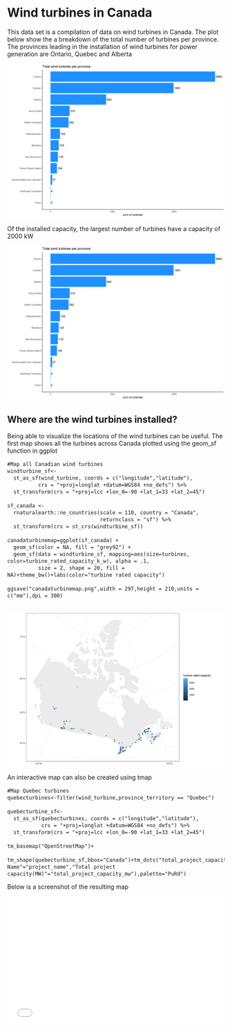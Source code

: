 # Wind turbines in Canada 

This data set is a compilation of data on wind turbines in Canada. The plot below show the a breakdown of the total number of turbines per province. The provinces leading in the installation of wind turbines for power generation are Ontario, Quebec and Alberta 

![](totalturbineplot.png)

Of the installed capacity, the largest number of turbines have a capacity of 2000 kW

![](totalturbineplot.png)

## Where are the wind turbines installed?
Being able to visualize the locations of the wind turbines can be useful. The first map shows all the turbines across Canada plotted using the geom_sf function in ggplot

````
#Map all Canadian wind turbines
windturbine_sf<-
  st_as_sf(wind_turbine, coords = c("longitude","latitude"), 
          crs = "+proj=longlat +datum=WGS84 +no_defs") %>% 
  st_transform(crs = "+proj=lcc +lon_0=-90 +lat_1=33 +lat_2=45")

sf_canada <-
  rnaturalearth::ne_countries(scale = 110, country = "Canada", 
                              returnclass = "sf") %>% 
  st_transform(crs = st_crs(windturbine_sf))

canadaturbinemap=ggplot(sf_canada) +
  geom_sf(color = NA, fill = "grey92") +
  geom_sf(data = windturbine_sf, mapping=aes(size=turbines, color=turbine_rated_capacity_k_w), alpha = .1, 
          size = 2, shape = 20, fill = NA)+theme_bw()+labs(color="turbine rated capacity")

ggsave("canadaturbinemap.png",width = 297,height = 210,units = c("mm"),dpi = 300)


````

![](canadaturbinemap.png)

An interactive map can also be created using tmap

````
#Map Quebec turbines
quebecturbines<-filter(wind_turbine,province_territory == "Quebec")

quebecturbine_sf<-
  st_as_sf(quebecturbines, coords = c("longitude","latitude"), 
           crs = "+proj=longlat +datum=WGS84 +no_defs") %>% 
  st_transform(crs = "+proj=lcc +lon_0=-90 +lat_1=33 +lat_2=45")

tm_basemap("OpenStreetMap")+
  tm_shape(quebecturbine_sf,bbox="Canada")+tm_dots("total_project_capacity_mw",n=6,popup.vars=c("Project Name"="project_name","Total project capacity(MW)"="total_project_capacity_mw"),palette="PuRd")

````
Below is a screenshot of the resulting map
<iframe src="quebecturbinemap.html" frameborder="0" width="100%" height="300px"></iframe>
